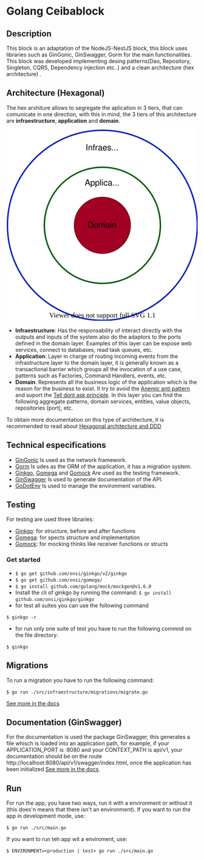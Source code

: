  <!-- Todo docker file -->

# Golang Ceibablock 


## Description
This block is an adaptation of the NodeJS-NestJS block, this block uses libraries such as GinGonic, GinSwagger, Gorm for the main functionalities.
This block was developed implementing desing patterns(Dao, Repository, Singleton, CQRS, Dependency injection etc..) and a clean architecture (hex architecture) .


## Architecture (Hexagonal)
The hex arxhiture allows to segregate the aplication in 3 tiers, that can comunicate in one direction, with this in mind, the 3 tiers of this architecture are **infraestructure**, **application** and **domain**.

![Architecture layers!](./draws/hex-architecture.drawio.svg)

- **Infraestructure**: Has the responsability of interact directly with the outputs and inputs of the system also do the adaptors to the ports defined in the domain layer. Examples of this layer can be expose web services, connect to databases, read task queues, etc.
- **Application**: Layer in charge of routing incoming events from the infrastructure layer to the domain layer, it is generally known as a transactional barrier which groups all the invocation of a use case, patterns such as Factories, Command Handlers, events, etc.
- **Domain**: Represents all the business logic of the application which is the reason for the business to exist. It try to avoid the [Anemic anti pattern](https://martinfowler.com/bliki/AnemicDomainModel.html) and suport the [Tell dont ask principle](https://martinfowler.com/bliki/TellDontAsk.html). In this layer you can find the following aggregate patterns, domain services, entities, value objects, repositories (port), etc.

To obtain more documentation on this type of architecture, it is recommended to read about [Hexagonal architecture and DDD](https://codely.tv/blog/screencasts/arquitectura-hexagonal-ddd/)


## Technical especifications
- [GinGonic](https://github.com/gin-gonic/gin) Is used as the network framework.
- [Gorm](https://gorm.io/index.html) Is udes as the ORM of the application, it has a migration system.
- [Ginkgo](https://onsi.github.io/ginkgo/), [Gomega](https://onsi.github.io/gomega/) and [Gomock](https://github.com/golang/mock) Are used as the testing framework.
- [GinSwagger](https://github.com/swaggo/gin-swagger) Is used to generate documentation of the API.
- [GoDotEnv](https://pkg.go.dev/github.com/joho/godotenv) Is used to manage the environment variables.


## Testing
For testing are used three libraries:
- [Ginkgo](https://onsi.github.io/ginkgo/): for structure, before and after functions 
- [Gomega](https://onsi.github.io/gomega/): for spects structure and implementation
- [Gomock](https://github.com/golang/mock): for mocking thinks like receiver functions or structs
### Get started
- ``` $ go get github.com/onsi/ginkgo/v2/ginkgo ```
- ``` $ go get github.com/onsi/gomega/ ```
- ``` $ go install github.com/golang/mock/mockgen@v1.6.0 ```
- Install the cli of ginkgo by running the command: ``` $ go install github.com/onsi/ginkgo/ginkgo  ```
- for test all suites you can use the following command
```
$ ginkgo -r
```
- for run only one suite of test you have to run the following commnd on the file directory: 
```
$ ginkgo 
``` 


## Migrations
To run a migration you have to run the following command: 
```
$ go run ./src/infraestructure/migrations/migrate.go 
```
[See more in the docs](https://gorm.io/docs/migration.html) 


## Documentation (GinSwagger)
For the documentation is used the package GinSwagger, this generates a file whisch is loaded into an application path, for example, if your APPLICATION_PORT is :8080 and your CONTEXT_PATH is api/v1, your documentation should be on the route http://localhost:8080/api/v1/swagger/index.html, once the application has been initialized [See more in the docs](https://github.com/swaggo/gin-swagger).


## Run
For run the app, you have two ways, run it with a environment or without it (this does'n means that there isn't an environment).
If you want to run the app in development mode, use:
```
$ go run ./src/main.go
```
If you want to run teh app wit a enviroment, use:
```
$ ENVIRONMENT=<production | test> go run ./src/main.go
```